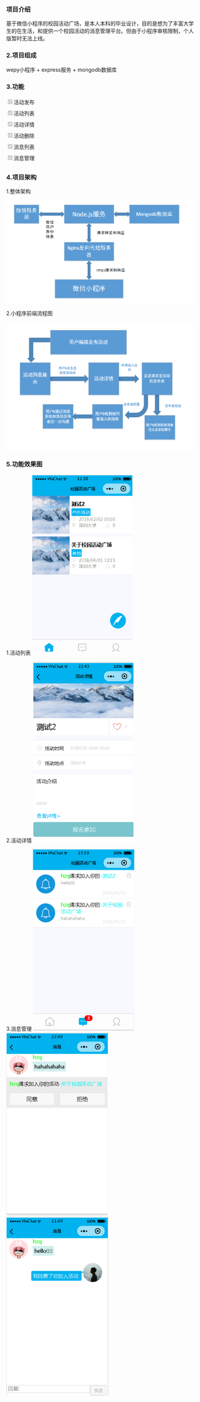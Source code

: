 ### 项目介绍
基于微信小程序的校园活动广场，是本人本科的毕业设计，目的是想为了丰富大学生的在生活，和提供一个校园活动的消息管理平台。但由于小程序审核限制，个人版暂时无法上线。
### 2.项目组成
wepy小程序 + express服务 + mongodb数据库

### 3.功能
<input type="checkbox" disabled checked="checked" style="line-height:30px;"/><span style="line-height:30px;vertical-aligin:top">活动发布</span>  
<input type="checkbox" disabled checked="checked" style="line-height:30px;"/><span style="line-height:30px;vertical-aligin:top">活动列表</span>  
<input type="checkbox" disabled checked="checked" style="line-height:30px;"/><span style="line-height:30px;vertical-aligin:top">活动详情</span>  
<input type="checkbox" disabled checked="checked" style="line-height:30px;"/><span style="line-height:30px;vertical-aligin:top">活动删除</span>  
<input type="checkbox" disabled checked="checked" style="line-height:30px;"/><span style="line-height:30px;vertical-aligin:top">消息列表</span>  
<input type="checkbox" disabled checked="checked" style="line-height:30px;"/><span style="line-height:30px;vertical-aligin:top">消息管理</span>

### 4.项目架构
1.整体架构

![](./images/c.png)  

2.小程序前端流程图  

![](./images/a.png)

### 5.功能效果图
1.活动列表
![](./images/活动列表.png)

2.活动详情
![](./images/活动详情.png)

3.消息管理
![](./images/消息管理.png)  
![](./images/消息管理1.png)
![](./images/消息管理2.png)
